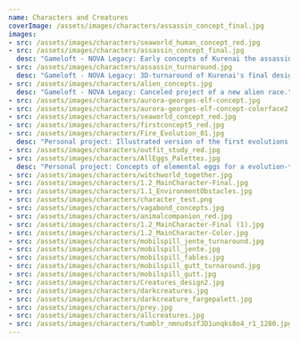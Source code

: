 ```yaml
---
name: Characters and Creatures
coverImage: /assets/images/characters/assassin_concept_final.jpg
images:
- src: /assets/images/characters/seaworld_human_concept_red.jpg
- src: /assets/images/characters/assassin_concept_final.jpg
  desc: "Gameloft - NOVA Legacy: Early concepts of Kurenai the assassin"
- src: /assets/images/characters/assassin_turnaround.jpg
  desc: "Gameloft - NOVA Legacy: 3D-turnaround of Kurenai's final design"
- src: /assets/images/characters/alien_concepts.jpg
  desc: "Gameloft - NOVA Legacy: Canceled project of a new alien race."
- src: /assets/images/characters/aurora-georges-elf-concept.jpg
- src: /assets/images/characters/aurora-georges-elf-concept-colorface2.jpg
- src: /assets/images/characters/seaworld_concept_red.jpg
- src: /assets/images/characters/firstconcept5_red.jpg
- src: /assets/images/characters/Fire_Evolution_01.jpg
  desc: "Personal project: Illustrated version of the first evolutions of the Fire branch"
- src: /assets/images/characters/outfit_study_red.jpg
- src: /assets/images/characters/AllEggs_Palettes.jpg
  desc: "Personal project: Concepts of elemental eggs for a evolution-type based game"
- src: /assets/images/characters/witchworld_together.jpg
- src: /assets/images/characters/1.2_MainCharacter-Final.jpg
- src: /assets/images/characters/1.1_EnvironmentObstacles.jpg
- src: /assets/images/characters/character_test.png
- src: /assets/images/characters/vagabond_concepts.jpg
- src: /assets/images/characters/animalcompanion_red.jpg
- src: /assets/images/characters/1.2_MainCharacter-Final (1).jpg
- src: /assets/images/characters/1.2_MainCharacter-Color.jpg
- src: /assets/images/characters/mobilspill_jente_turnaround.jpg
- src: /assets/images/characters/mobilspill_jente.jpg
- src: /assets/images/characters/mobilspill_fables.jpg
- src: /assets/images/characters/mobilspill_gutt_turnaround.jpg
- src: /assets/images/characters/mobilspill_gutt.jpg
- src: /assets/images/characters/Creatures_design2.jpg
- src: /assets/images/characters/darkcreatures.jpg
- src: /assets/images/characters/darkcreature_fargepalett.jpg
- src: /assets/images/characters/prey.jpg
- src: /assets/images/characters/allcreatures.jpg
- src: /assets/images/characters/tumblr_nmnudszfJD1unqks8o4_r1_1280.jpg
---
```

